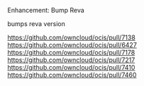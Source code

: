 Enhancement: Bump Reva

bumps reva version

https://github.com/owncloud/ocis/pull/7138
https://github.com/owncloud/ocis/pull/6427
https://github.com/owncloud/ocis/pull/7178
https://github.com/owncloud/ocis/pull/7217
https://github.com/owncloud/ocis/pull/7410
https://github.com/owncloud/ocis/pull/7460
